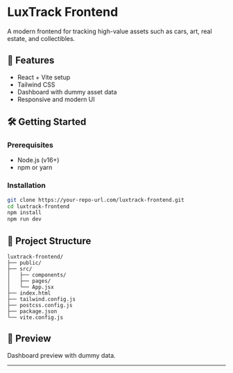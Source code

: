 
# LuxTrack Frontend

A modern frontend for tracking high-value assets such as cars, art, real estate, and collectibles.

## 🚀 Features

- React + Vite setup
- Tailwind CSS
- Dashboard with dummy asset data
- Responsive and modern UI

## 🛠️ Getting Started

### Prerequisites
- Node.js (v16+)
- npm or yarn

### Installation

```bash
git clone https://your-repo-url.com/luxtrack-frontend.git
cd luxtrack-frontend
npm install
npm run dev
```

## 📁 Project Structure

```
luxtrack-frontend/
├── public/
├── src/
│   ├── components/
│   ├── pages/
│   └── App.jsx
├── index.html
├── tailwind.config.js
├── postcss.config.js
├── package.json
└── vite.config.js
```

## 📸 Preview

Dashboard preview with dummy data.

---

